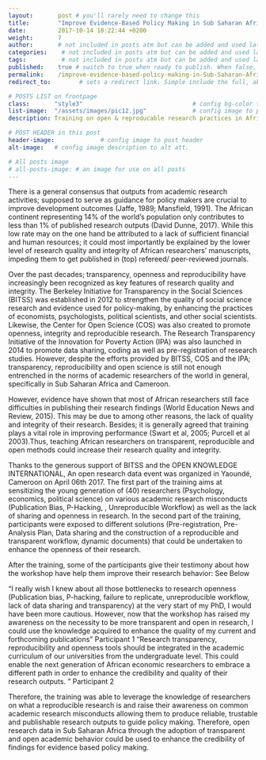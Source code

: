 ```yaml
---
layout:       post # you'll rarely need to change this
title:        "Improve Evidence-Based Policy Making in Sub Saharan Africa"
date:         2017-10-14 18:22:44 +0200
weight:       7
author:       # not included in posts atm but can be added and used later
categories:    # not included in posts atm but can be added and used later
tags:          # not included in posts atm but can be added and used later
published:    true # switch to true when ready to publish. When false, you can check your links and share drafts using the github file for this page e.g https://github.com/sparcopen/open-to/blob/master/_posts/2017-04-10-welcome-to-jekyll.markdown
permalink:    /improve-evidence-based-policy-making-in-Sub-Saharan-Africa/      # sets the link for the post. E.g permalink: /battle-disease/
redirect_to:        # sets a redirect link. Simple include the full, absolute link you want below

# POSTS LIST on frontpage
class:       "style3"                               # config bg-color to post list card (1 to 5)
list-image:  "/assets/images/pic12.jpg"             # config image to post list card (1 to 15 are generic colors and will fit with anything used if no images can be found)
description: Training on open & reproducable research practices in Africa pave the way to better evidence-based policy making.

# POST HEADER in this post
header-image:             # config image to post header
alt-image:   # config image description to alt att.

# All posts image
# all-posts-image: # an image for use on all posts
---
```


There is a general consensus that outputs from academic research activities; supposed to serve as guidance for policy makers are crucial to improve development outcomes (Jaffe, 1989; Mansfield, 1991). The African continent representing 14% of the world’s population only contributes to less than 1% of published research outputs (David Dunne, 2017). While this low rate may on the one hand be attributed to a lack of sufficient financial and human resources; it could most importantly be explained by the lower level of research quality and integrity of African researchers’ manuscripts, impeding them to get published in (top) refereed/ peer-reviewed journals.

Over the past decades; transparency, openness and reproducibility have increasingly been recognized as key features of research quality and integrity. The Berkeley Initiative for Transparency in the Social Sciences (BITSS) was established in 2012 to strengthen the quality of social science research and evidence used for policy-making, by enhancing the practices of economists, psychologists, political scientists, and other social scientists. Likewise, the Center for Open Science (COS) was also created to promote openness, integrity and reproducible research. The Research Transparency Initiative of the Innovation for Poverty Action (IPA) was also launched in 2014 to promote data sharing, coding as well as pre-registration of research studies. However, despite the efforts provided by BITSS, COS and the IPA; transparency, reproducibility and open science is still not enough entrenched in the norms of academic researchers of the world in general, specifically in Sub Saharan Africa and Cameroon.

However, evidence have shown that most of African researchers still face difficulties in publishing their research findings (World Education News and Review, 2015). This may be due to among other reasons, the lack of quality and integrity of their research. Besides; it is generally agreed that training plays a vital role in improving performance (Swart et al, 2005; Purcell et al 2003).Thus, teaching African researchers on transparent, reproducible and open methods could increase their research quality and integrity. 

Thanks to the generous support of BITSS and the OPEN KNOWLEDGE INTERNATIONAL, An open research data event was organized in Yaoundé, Cameroon on April 06th 2017. The first part of the training aims at sensitizing the young generation of (40) researchers (Psychology, economics, political science) on various academic research misconducts (Publication Bias, P-Hacking, , Unreproducible Workflow) as well as the lack of sharing and openness in research. In the second part of the training, participants were exposed to different solutions (Pre-registration, Pre-Analysis Plan, Data sharing and the construction of a reproducible and transparent workflow, dynamic documents) that could be undertaken to enhance the openness of their research.

After the training, some of the participants give their testimony about how the workshop have help them improve their research behavior: See Below

“I really wish I knew about all those bottlenecks to research openness (Publication bias, P-hacking, failure to replicate, unreproducible workflow, lack of data sharing and transparency) at the very start of my PhD, I would have been more cautious. However, now that the workshop has raised my awareness on the necessity to be more transparent and open in research, I could use the knowledge acquired to enhance the quality of my current and forthcoming publications” Participant 1
 “Research transparency, reproducibility and openness tools should be integrated in the academic curriculum of our universities from the undergraduate level. This could enable the next generation of African economic researchers to embrace a different path in order to enhance the credibility and quality of their research outputs. ” Participant 2 

Therefore, the training was able to leverage the knowledge of researchers on what a reproducible research is and raise their awareness on common academic research misconducts allowing them to produce reliable, trustable and publishable research outputs to guide policy making. Therefore, open research data in Sub Saharan Africa through the adoption of transparent and open academic behavior could be used to enhance the credibility of findings for evidence based policy making.

